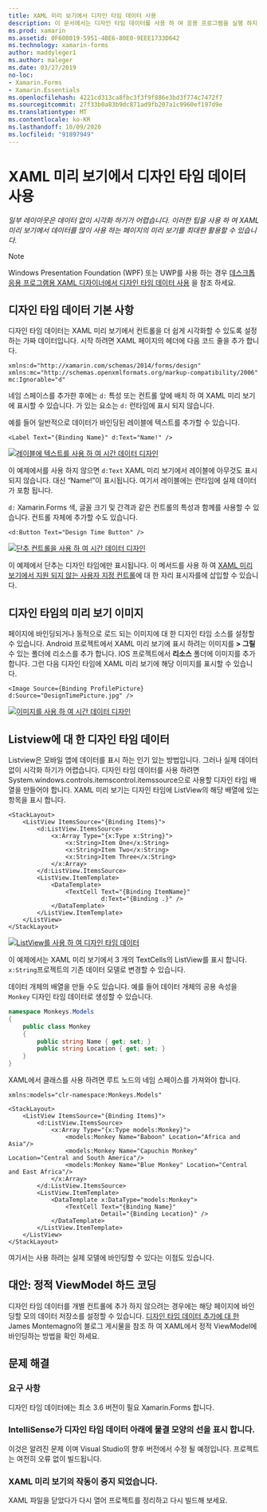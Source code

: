 ```yaml
---
title: XAML 미리 보기에서 디자인 타임 데이터 사용
description: 이 문서에서는 디자인 타임 데이터를 사용 하 여 응용 프로그램을 실행 하지 않고 XAML 미리 보기에서 데이터를 많이 사용 하는 레이아웃을 표시 하는 방법을 설명 합니다.
ms.prod: xamarin
ms.assetid: 0F608019-5951-4BE6-80E0-9EEE1733D642
ms.technology: xamarin-forms
author: maddyleger1
ms.author: maleger
ms.date: 03/27/2019
no-loc:
- Xamarin.Forms
- Xamarin.Essentials
ms.openlocfilehash: 4221cd313ca8fbc3f3f9f886e3bd3f774c7472f7
ms.sourcegitcommit: 27f33b0a83b9dc871ad9fb207a1c9960ef197d9e
ms.translationtype: MT
ms.contentlocale: ko-KR
ms.lasthandoff: 10/09/2020
ms.locfileid: "91897949"
---
```

# <a name="use-design-time-data-with-the-xaml-previewer"></a>XAML 미리 보기에서 디자인 타임 데이터 사용

_일부 레이아웃은 데이터 없이 시각화 하기가 어렵습니다. 이러한 팁을 사용 하 여 XAML 미리 보기에서 데이터를 많이 사용 하는 페이지의 미리 보기를 최대한 활용할 수 있습니다._

> [!NOTE]
> Windows Presentation Foundation (WPF) 또는 UWP를 사용 하는 경우 [데스크톱 응용 프로그램용 XAML 디자이너에서 디자인 타임 데이터 사용](/visualstudio/xaml-tools/xaml-designtime-data) 을 참조 하세요.

## <a name="design-time-data-basics"></a>디자인 타임 데이터 기본 사항

디자인 타임 데이터는 XAML 미리 보기에서 컨트롤을 더 쉽게 시각화할 수 있도록 설정 하는 가짜 데이터입니다. 시작 하려면 XAML 페이지의 헤더에 다음 코드 줄을 추가 합니다.

```xaml
xmlns:d="http://xamarin.com/schemas/2014/forms/design"
xmlns:mc="http://schemas.openxmlformats.org/markup-compatibility/2006"
mc:Ignorable="d"
```

네임 스페이스를 추가한 후에는 `d:` 특성 또는 컨트롤 앞에 배치 하 여 XAML 미리 보기에 표시할 수 있습니다. 가 있는 요소는 `d:` 런타임에 표시 되지 않습니다.

예를 들어 일반적으로 데이터가 바인딩된 레이블에 텍스트를 추가할 수 있습니다.

```xaml
<Label Text="{Binding Name}" d:Text="Name!" />
```

[![레이블에 텍스트를 사용 하 여 시간 데이터 디자인](xaml-previewer-images/designtimedata-label-sm.png "텍스트를 사용 하 여 시간 데이터 디자인")](xaml-previewer-images/designtimedata-label-lg.png#lightbox)

이 예제에서를 사용 하지 않으면 `d:Text` XAML 미리 보기에서 레이블에 아무것도 표시 되지 않습니다. 대신 “Name!”이 표시됩니다. 여기서 레이블에는 런타임에 실제 데이터가 포함 됩니다.

`d:` Xamarin.Forms 색, 글꼴 크기 및 간격과 같은 컨트롤의 특성과 함께를 사용할 수 있습니다. 컨트롤 자체에 추가할 수도 있습니다.

```xaml
<d:Button Text="Design Time Button" />
```

[![단추 컨트롤을 사용 하 여 시간 데이터 디자인](xaml-previewer-images/designtimedata-controls-sm.png "단추 컨트롤을 사용 하 여 시간 데이터 디자인")](xaml-previewer-images/designtimedata-controls-lg.png#lightbox)

이 예제에서 단추는 디자인 타임에만 표시됩니다. 이 메서드를 사용 하 여 [XAML 미리 보기에서 지원 되지 않는 사용자 지정 컨트롤](render-custom-controls.md)에 대 한 자리 표시자를에 삽입할 수 있습니다.

## <a name="preview-images-at-design-time"></a>디자인 타임의 미리 보기 이미지

페이지에 바인딩되거나 동적으로 로드 되는 이미지에 대 한 디자인 타임 소스를 설정할 수 있습니다. Android 프로젝트에서 XAML 미리 보기에 표시 하려는 이미지를 **> 그릴** 수 있는 폴더에 리소스를 추가 합니다. IOS 프로젝트에서 **리소스** 폴더에 이미지를 추가 합니다. 그런 다음 디자인 타임에 XAML 미리 보기에 해당 이미지를 표시할 수 있습니다.

```xaml
<Image Source={Binding ProfilePicture} d:Source="DesignTimePicture.jpg" />
```

[![이미지를 사용 하 여 시간 데이터 디자인](xaml-previewer-images/designtimedata-image-sm.png "Iamges를 사용 하 여 디자인 타임 데이터")](xaml-previewer-images/designtimedata-image-lg.png#lightbox)

## <a name="design-time-data-for-listviews"></a>Listview에 대 한 디자인 타임 데이터

Listview은 모바일 앱에 데이터를 표시 하는 인기 있는 방법입니다. 그러나 실제 데이터 없이 시각화 하기가 어렵습니다. 디자인 타임 데이터를 사용 하려면 System.windows.controls.itemscontrol.itemssource으로 사용할 디자인 타임 배열을 만들어야 합니다. XAML 미리 보기는 디자인 타임에 ListView의 해당 배열에 있는 항목을 표시 합니다.

```xaml
<StackLayout>
    <ListView ItemsSource="{Binding Items}">
        <d:ListView.ItemsSource>
            <x:Array Type="{x:Type x:String}">
                <x:String>Item One</x:String>
                <x:String>Item Two</x:String>
                <x:String>Item Three</x:String>
            </x:Array>
        </d:ListView.ItemsSource>
        <ListView.ItemTemplate>
            <DataTemplate>
                <TextCell Text="{Binding ItemName}"
                          d:Text="{Binding .}" />
            </DataTemplate>
        </ListView.ItemTemplate>
    </ListView>
</StackLayout>
```

[![ListView를 사용 하 여 디자인 타임 데이터](xaml-previewer-images/designtimedata-itemssource-sm.png "ListView를 사용 하 여 디자인 타임 데이터")](xaml-previewer-images/designtimedata-itemssource-lg.png#lightbox)

이 예제에서는 XAML 미리 보기에서 3 개의 TextCells의 ListView를 표시 합니다. `x:String`프로젝트의 기존 데이터 모델로 변경할 수 있습니다.

데이터 개체의 배열을 만들 수도 있습니다. 예를 들어 데이터 개체의 공용 속성을 `Monkey` 디자인 타임 데이터로 생성할 수 있습니다.

```csharp
namespace Monkeys.Models
{
    public class Monkey
    {
        public string Name { get; set; }
        public string Location { get; set; }
    }
}
```

XAML에서 클래스를 사용 하려면 루트 노드의 네임 스페이스를 가져와야 합니다.

```xaml
xmlns:models="clr-namespace:Monkeys.Models"
```

```xaml
<StackLayout>
    <ListView ItemsSource="{Binding Items}">
        <d:ListView.ItemsSource>
            <x:Array Type="{x:Type models:Monkey}">
                <models:Monkey Name="Baboon" Location="Africa and Asia"/>
                <models:Monkey Name="Capuchin Monkey" Location="Central and South America"/>
                <models:Monkey Name="Blue Monkey" Location="Central and East Africa"/>
            </x:Array>
        </d:ListView.ItemsSource>
        <ListView.ItemTemplate>
            <DataTemplate x:DataType="models:Monkey">
                <TextCell Text="{Binding Name}"
                          Detail="{Binding Location}" />
            </DataTemplate>
        </ListView.ItemTemplate>
    </ListView>
</StackLayout>
```

여기서는 사용 하려는 실제 모델에 바인딩할 수 있다는 이점도 있습니다.

## <a name="alternative-hardcode-a-static-viewmodel"></a>대안: 정적 ViewModel 하드 코딩

디자인 타임 데이터를 개별 컨트롤에 추가 하지 않으려는 경우에는 해당 페이지에 바인딩할 모의 데이터 저장소를 설정할 수 있습니다. [디자인 타임 데이터 추가에 대 한](https://montemagno.com/xamarin-forms-design-time-data-tips-best-practices/) James Montemagno의 블로그 게시물을 참조 하 여 XAML에서 정적 ViewModel에 바인딩하는 방법을 확인 하세요.

## <a name="troubleshooting"></a>문제 해결

### <a name="requirements"></a>요구 사항

디자인 타임 데이터에는 최소 3.6 버전이 필요 Xamarin.Forms 합니다.

### <a name="intellisense-shows-squiggly-lines-under-my-design-time-data"></a>IntelliSense가 디자인 타임 데이터 아래에 물결 모양의 선을 표시 합니다.

이것은 알려진 문제 이며 Visual Studio의 향후 버전에서 수정 될 예정입니다. 프로젝트는 여전히 오류 없이 빌드됩니다.

### <a name="the-xaml-previewer-stopped-working"></a>XAML 미리 보기의 작동이 중지 되었습니다.

XAML 파일을 닫았다가 다시 열어 프로젝트를 정리하고 다시 빌드해 보세요.
